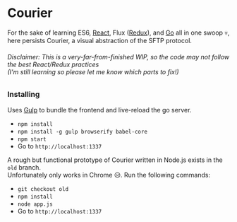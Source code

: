 # Courier

For the sake of learning ES6, [React](https://facebook.github.io/react/), Flux ([Redux](http://redux.js.org)), and [Go](https://golang.org) all in one swoop 💀, here persists Courier, a visual abstraction of the SFTP protocol.

###### Disclaimer: This is a very-far-from-finished WIP, so the code may not follow the best React/Redux practices <br /> (I'm still learning so please let me know which parts to fix!)

### Installing
Uses [Gulp](http://gulpjs.com) to bundle the frontend and live-reload the go server.

- `npm install` 
- `npm install -g gulp browserify babel-core` 
- `npm start`
- Go to `http://localhost:1337`

A rough but functional prototype of Courier written in Node.js exists in the `old` branch.  <br /> Unfortunately only works in Chrome 😥.
Run the following commands:

- `git checkout old`
- `npm install` 
- `node app.js`
- Go to `http://localhost:1337` 
